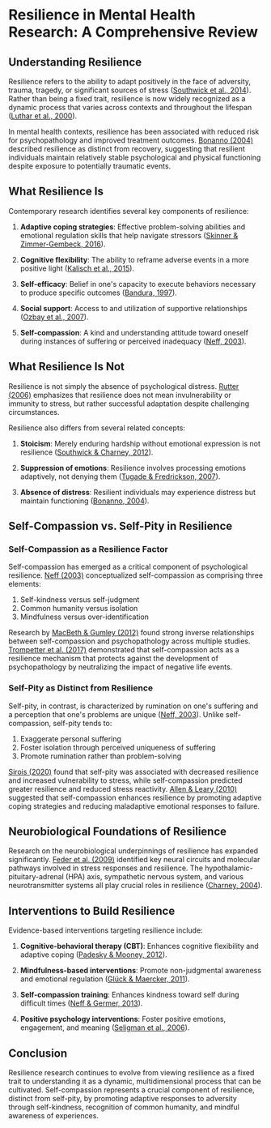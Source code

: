 # Resilience in Mental Health Research: A Comprehensive Review

## Understanding Resilience

Resilience refers to the ability to adapt positively in the face of adversity, trauma, tragedy, or significant sources of stress ([Southwick et al., 2014](/doi-lookup/?doi=10.1016/j.cpr.2014.05.003)). Rather than being a fixed trait, resilience is now widely recognized as a dynamic process that varies across contexts and throughout the lifespan ([Luthar et al., 2000](/doi-lookup/?doi=10.1007/s10567-000-0021-x)).

In mental health contexts, resilience has been associated with reduced risk for psychopathology and improved treatment outcomes. [Bonanno (2004)](/doi-lookup/?doi=10.1037/0003-066X.59.1.20) described resilience as distinct from recovery, suggesting that resilient individuals maintain relatively stable psychological and physical functioning despite exposure to potentially traumatic events.

## What Resilience Is

Contemporary research identifies several key components of resilience:

1. **Adaptive coping strategies**: Effective problem-solving abilities and emotional regulation skills that help navigate stressors ([Skinner & Zimmer-Gembeck, 2016](/doi-lookup/?doi=10.1146/annurev-psych-010814-015111)).

2. **Cognitive flexibility**: The ability to reframe adverse events in a more positive light ([Kalisch et al., 2015](/doi-lookup/?doi=10.1038/nrn3916)).

3. **Self-efficacy**: Belief in one's capacity to execute behaviors necessary to produce specific outcomes ([Bandura, 1997](/doi-lookup/?doi=10.1017/CBO9780511527692)).

4. **Social support**: Access to and utilization of supportive relationships ([Ozbay et al., 2007](/doi-lookup/?doi=10.1176/ps.2007.58.11.1393)).

5. **Self-compassion**: A kind and understanding attitude toward oneself during instances of suffering or perceived inadequacy ([Neff, 2003](/doi-lookup/?doi=10.1080/15298860309032)).

## What Resilience Is Not

Resilience is not simply the absence of psychological distress. [Rutter (2006)](/doi-lookup/?doi=10.1196/annals.1376.002) emphasizes that resilience does not mean invulnerability or immunity to stress, but rather successful adaptation despite challenging circumstances.

Resilience also differs from several related concepts:

1. **Stoicism**: Merely enduring hardship without emotional expression is not resilience ([Southwick & Charney, 2012](/doi-lookup/?doi=10.1017/CBO9780511994791)).

2. **Suppression of emotions**: Resilience involves processing emotions adaptively, not denying them ([Tugade & Fredrickson, 2007](/doi-lookup/?doi=10.1111/j.1467-9280.2007.01882.x)).

3. **Absence of distress**: Resilient individuals may experience distress but maintain functioning ([Bonanno, 2004](/doi-lookup/?doi=10.1037/0003-066X.59.1.20)).

## Self-Compassion vs. Self-Pity in Resilience

### Self-Compassion as a Resilience Factor

Self-compassion has emerged as a critical component of psychological resilience. [Neff (2003)](/doi-lookup/?doi=10.1080/15298860309032) conceptualized self-compassion as comprising three elements:

1. Self-kindness versus self-judgment
2. Common humanity versus isolation
3. Mindfulness versus over-identification

Research by [MacBeth & Gumley (2012)](/doi-lookup/?doi=10.1016/j.cpr.2012.06.003) found strong inverse relationships between self-compassion and psychopathology across multiple studies. [Trompetter et al. (2017)](/doi-lookup/?doi=10.1007/s12671-016-0561-5) demonstrated that self-compassion acts as a resilience mechanism that protects against the development of psychopathology by neutralizing the impact of negative life events.

### Self-Pity as Distinct from Resilience

Self-pity, in contrast, is characterized by rumination on one's suffering and a perception that one's problems are unique ([Neff, 2003](/doi-lookup/?doi=10.1080/15298860309032)). Unlike self-compassion, self-pity tends to:

1. Exaggerate personal suffering
2. Foster isolation through perceived uniqueness of suffering
3. Promote rumination rather than problem-solving

[Sirois (2020)](/doi-lookup/?doi=10.1007/s12671-019-01152-4) found that self-pity was associated with decreased resilience and increased vulnerability to stress, while self-compassion predicted greater resilience and reduced stress reactivity. [Allen & Leary (2010)](/doi-lookup/?doi=10.1111/j.1751-9004.2010.00261.x) suggested that self-compassion enhances resilience by promoting adaptive coping strategies and reducing maladaptive emotional responses to failure.

## Neurobiological Foundations of Resilience

Research on the neurobiological underpinnings of resilience has expanded significantly. [Feder et al. (2009)](/doi-lookup/?doi=10.1038/nrn2649) identified key neural circuits and molecular pathways involved in stress responses and resilience. The hypothalamic-pituitary-adrenal (HPA) axis, sympathetic nervous system, and various neurotransmitter systems all play crucial roles in resilience ([Charney, 2004](/doi-lookup/?doi=10.1176/appi.ajp.161.2.195)).

## Interventions to Build Resilience

Evidence-based interventions targeting resilience include:

1. **Cognitive-behavioral therapy (CBT)**: Enhances cognitive flexibility and adaptive coping ([Padesky & Mooney, 2012](/doi-lookup/?doi=10.1002/cpp.1795)).

2. **Mindfulness-based interventions**: Promote non-judgmental awareness and emotional regulation ([Glück & Maercker, 2011](/doi-lookup/?doi=10.1002/jts.20613)).

3. **Self-compassion training**: Enhances kindness toward self during difficult times ([Neff & Germer, 2013](/doi-lookup/?doi=10.1007/s10608-012-9476-1)).

4. **Positive psychology interventions**: Foster positive emotions, engagement, and meaning ([Seligman et al., 2006](/doi-lookup/?doi=10.1037/0022-0167.53.1.80)).

## Conclusion

Resilience research continues to evolve from viewing resilience as a fixed trait to understanding it as a dynamic, multidimensional process that can be cultivated. Self-compassion represents a crucial component of resilience, distinct from self-pity, by promoting adaptive responses to adversity through self-kindness, recognition of common humanity, and mindful awareness of experiences.